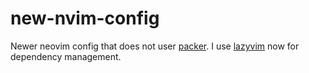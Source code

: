 # new-nvim-config

Newer neovim config that does not user [packer](https://github.com/wbthomason/packer.nvim).
I use [lazyvim](https://github.com/LazyVim/LazyVim) now for dependency management.
